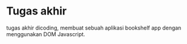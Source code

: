 # Tugas akhir

tugas akhir dicoding, membuat sebuah aplikasi bookshelf app dengan menggunakan DOM Javascript.


